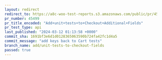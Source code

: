 ```yaml
---
layout: redirect
redirect_to: https://a8c-woo-test-reports.s3.amazonaws.com/public/pr/45499/api/index.html
pr_number: 45499
pr_title_encoded: "Add+unit+tests+to+Checkout+Additional+Fields"
pr_test_type: api
last_published: "2024-03-12 01:13:58 +0000"
commit_sha: 1691bf3e6d1d0128365063590b724fa42fc1d4a5
commit_message: "add keys back to Cart tests"
branch_name: add/unit-tests-to-checkout-fields
passed: true
---
```

